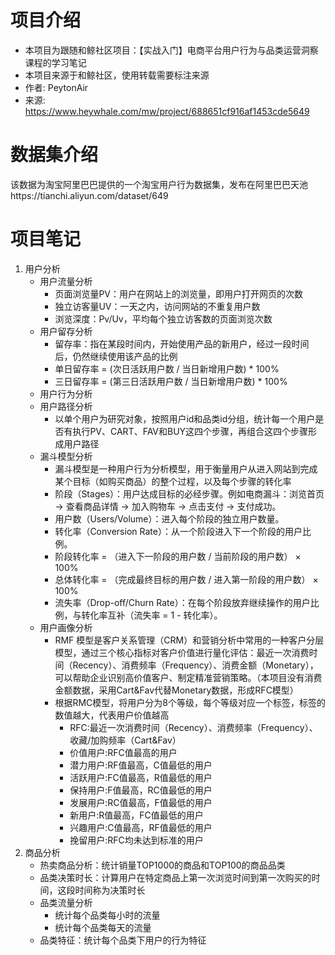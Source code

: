 # 项目介绍
- 本项目为跟随和鲸社区项目：【实战入门】电商平台用户行为与品类运营洞察课程的学习笔记
- 本项目来源于和鲸社区，使用转载需要标注来源
- 作者: PeytonAir
- 来源: https://www.heywhale.com/mw/project/688651cf916af1453cde5649

# 数据集介绍
该数据为淘宝阿里巴巴提供的一个淘宝用户行为数据集，发布在阿里巴巴天池https://tianchi.aliyun.com/dataset/649

# 项目笔记
1. 用户分析
    - 用户流量分析
        - 页面浏览量PV：用户在网站上的浏览量，即用户打开网页的次数
        - 独立访客量UV：一天之内，访问网站的不重复用户数
        - 浏览深度：Pv/Uv，平均每个独立访客数的页面浏览次数
    - 用户留存分析
        - 留存率：指在某段时间内，开始使用产品的新用户，经过一段时间后，仍然继续使用该产品的比例
        - 单日留存率 = (次日活跃用户数 / 当日新增用户数) * 100%
        - 三日留存率 = (第三日活跃用户数 / 当日新增用户数) * 100%
    - 用户行为分析
    - 用户路径分析
        - 以单个用户为研究对象，按照用户id和品类id分组，统计每一个用户是否有执行PV、CART、FAV和BUY这四个步骤，再组合这四个步骤形成用户路径
    - 漏斗模型分析
        - 漏斗模型是一种用户行为分析模型，用于衡量用户从进入网站到完成某个目标（如购买商品）的整个过程，以及每个步骤的转化率
        - 阶段（Stages）：用户达成目标的必经步骤。例如电商漏斗：浏览首页 -> 查看商品详情 -> 加入购物车 -> 点击支付 -> 支付成功。
        - 用户数（Users/Volume）：进入每个阶段的独立用户数量。
        - 转化率（Conversion Rate）：从一个阶段进入下一个阶段的用户比例。
        - 阶段转化率 = （进入下一阶段的用户数 / 当前阶段的用户数） × 100%
        - 总体转化率 = （完成最终目标的用户数 / 进入第一阶段的用户数） × 100%
        - 流失率（Drop-off/Churn Rate）：在每个阶段放弃继续操作的用户比例，与转化率互补（流失率 = 1 - 转化率）。
    - 用户画像分析
        - RMF 模型是客户关系管理（CRM）和营销分析中常用的一种客户分层模型，通过三个核心指标对客户价值进行量化评估：最近一次消费时间（Recency）、消费频率（Frequency）、消费金额（Monetary），可以帮助企业识别高价值客户、制定精准营销策略。（本项目没有消费金额数据，采用Cart&Fav代替Monetary数据，形成RFC模型）
        - 根据RMC模型，将用户分为8个等级，每个等级对应一个标签，标签的数值越大，代表用户价值越高
            - RFC:最近一次消费时间（Recency）、消费频率（Frequency）、收藏/加购频率（Cart&Fav）
            - 价值用户:RFC值最高的用户
            - 潜力用户:RF值最高，C值最低的用户
            - 活跃用户:FC值最高，R值最低的用户
            - 保持用户:F值最高，RC值最低的用户
            - 发展用户:RC值最高，F值最低的用户
            - 新用户:R值最高，FC值最低的用户
            - 兴趣用户:C值最高，RF值最低的用户
            - 挽留用户:RFC均未达到标准的用户
2. 商品分析
    - 热卖商品分析：统计销量TOP1000的商品和TOP100的商品品类
    - 品类决策时长：计算用户在特定商品上第一次浏览时间到第一次购买的时间，这段时间称为决策时长
    - 品类流量分析
        - 统计每个品类每小时的流量
        - 统计每个品类每天的流量
    - 品类特征：统计每个品类下用户的行为特征
